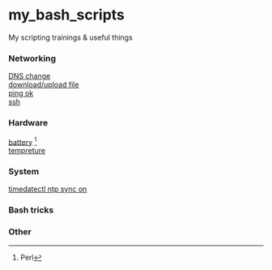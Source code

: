 # my_bash_scripts  
My scripting trainings & useful things  
  
### Networking  
[DNS change](https://github.com/gdlfr/my_bash_scripts/blob/master/0.0/dns_change)  
[download/upload file](https://github.com/gdlfr/my_bash_scripts/blob/master/0.0/download_or_upload)  
[ping ok](https://github.com/gdlfr/my_bash_scripts/blob/master/0.0/ping_ok)  
[ssh](https://github.com/gdlfr/my_bash_scripts/blob/master/0.0/ssh_)  
### Hardware  
[battery](https://github.com/gdlfr/my_bash_scripts/blob/master/0.0/battery) [^1]  
[tempreture](https://github.com/gdlfr/my_bash_scripts/blob/master/3.linuxhint/print_temp)  
### System  
[timedatectl ntp sync on](https://github.com/gdlfr/my_bash_scripts/blob/master/0.0/TimeDateCTL_ntp_sync_on)  
### Bash tricks  
  
### Other  
  
[^1]: Perl

